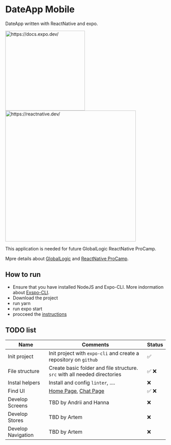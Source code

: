 # DateApp Mobile

DateApp written with ReactNative and expo.

<p>
 <img src="https://play-lh.googleusercontent.com/algsmuhitlyCU_Yy3IU7-7KYIhCBwx5UJG4Bln-hygBjjlUVCiGo1y8W5JNqYm9WW3s" width="250" title="https://docs.expo.dev/">
 <img src="https://pbs.twimg.com/media/Em7weapXYAAVPjs.png" width="410" title="https://reactnative.dev/">
</p>

This application is needed for future GlobalLogic ReactNative ProCamp.

Mpre details about [GlobalLogic](https://styled-components.com/) and [ReactNative ProCamp](https://styled-components.com/).



## How to run

* Ensure that you have installed NodeJS and Expo-CLI. More indormation about [Exspo-CLI](https://docs.expo.dev/get-started/installation/#requirements).
* Download the project
* run yarn
* run expo start
* procceed the [instructions](https://docs.expo.dev/get-started/create-a-new-app/) 



## TODO list

| Name | Comments | Status |
| - | ----------- | --- |
| Init project    | Init project with `expo-cli` and create a repository on `github`                 | ✅  |
| File structure  | Create basic folder and file structure. `src` with all needed directories        | ✅ ❌ |
| Instal helpers  | Install and config `linter`, ....                                                | ❌ |
| Find UI         | [Home Page](https://dribbble.com/shots/14489959-Love-Dating), [Chat Page](https://dribbble.com/shots/14496755-Chat-Messages) | ✅ ❌ |
| Develop Screens | TBD by Andrii  and Hanna                                                         | ❌ |
| Develop Stores  | TBD by Artem                                                                     | ❌ |
| Develop Navigation | TBD by Artem                                                                  | ❌ |



